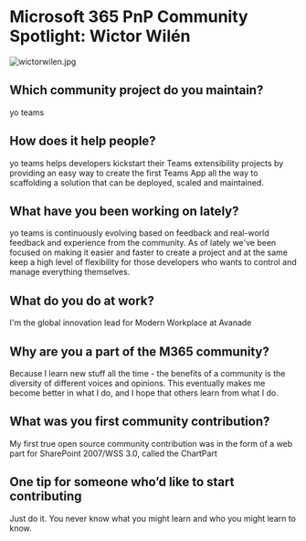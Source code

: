 # Microsoft 365 PnP Community Spotlight: Wictor Wilén

![wictorwilen.jpg](https://techcommunity.microsoft.com/t5/image/serverpage/image-id/275451iD586984C4BE7D4A3/image-size/large?v=v2&px=999 "wictorwilen.jpg")

## Which community project do you maintain? 

yo teams 

## How does it help people?  

 yo teams helps developers kickstart their Teams extensibility projects by providing an easy way to create the first Teams App all the way to scaffolding a solution that can be deployed, scaled and maintained. 


## What have you been working on lately? 

 yo teams is continuously evolving based on feedback and real-world feedback and experience from the community. As of lately we've been focused on making it easier and faster to create a project and at the same keep a high level of flexibility for those developers who wants to control and manage everything themselves.  

## What do you do at work? 

I'm the global innovation lead for Modern Workplace at Avanade 

## Why are you a part of the M365 community? 

Because I learn new stuff all the time - the benefits of a community is the diversity of different voices and opinions. This eventually makes me become better in what I do, and I hope that others learn from what I do. 

## What was you first community contribution? 

My first true open source community contribution was in the form of a web part for SharePoint 2007/WSS 3.0, called the ChartPart 

## One tip for someone who’d like to start contributing 

Just do it. You never know what you might learn and  who you might learn to know. 
